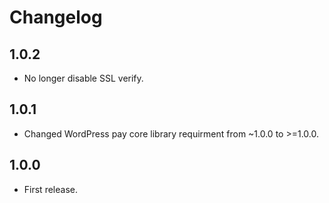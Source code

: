 # Changelog

## 1.0.2
*	No longer disable SSL verify.

## 1.0.1
*	Changed WordPress pay core library requirment from ~1.0.0 to >=1.0.0.

## 1.0.0
*	First release.
